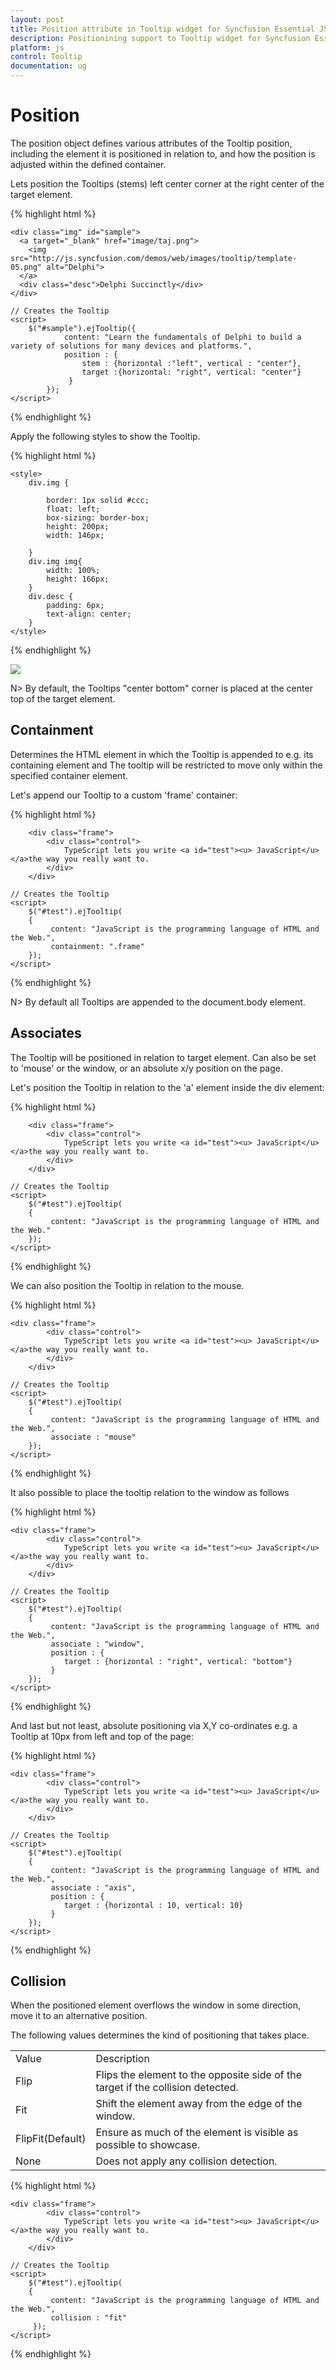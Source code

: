 ```yaml
---
layout: post
title: Position attribute in Tooltip widget for Syncfusion Essential JS
description: Positionining support to Tooltip widget for Syncfusion Essential JS
platform: js
control: Tooltip
documentation: ug
---
```


# Position

The position object defines various attributes of the Tooltip position, including the element it is positioned in relation to, and how the position is adjusted within the defined container.

Lets position the Tooltips (stems) left center corner at the right center of the target element.

{% highlight html %}
 
    <div class="img" id="sample">
	  <a target="_blank" href="image/taj.png">
		<img src="http://js.syncfusion.com/demos/web/images/tooltip/template-05.png" alt="Delphi">
	  </a>
	  <div class="desc">Delphi Succinctly</div>
	</div>
 
    // Creates the Tooltip
    <script>
        $("#sample").ejTooltip({
                content: "Learn the fundamentals of Delphi to build a variety of solutions for many devices and platforms.",
				position : {
					stem : {horizontal :"left", vertical : "center"},
					target :{horizontal: "right", vertical: "center"}
				 }
            });
    </script>
    
{% endhighlight %}

Apply the following styles to show the Tooltip.

{% highlight html %}

    <style>
        div.img {
			
		    border: 1px solid #ccc;
			float: left;
			box-sizing: border-box;
			height: 200px;
			width: 146px;
		
		}
		div.img img{
			width: 100%;
			height: 166px;
		}
		div.desc {
			padding: 6px;
			text-align: center;
		}
    </style>
    
{% endhighlight %}

![](Position_images/position.png)

N> By default, the Tooltips "center bottom" corner is placed at the center top of the target element.

## Containment 

Determines the HTML element in which the Tooltip is appended to e.g. its containing element and The tooltip will be restricted to move only within the specified container element.

Let's append our Tooltip to a custom 'frame' container:

{% highlight html %}
 
     	<div class="frame">
    	    <div class="control">
    	        TypeScript lets you write <a id="test"><u> JavaScript</u> </a>the way you really want to.
    	    </div>
    	</div>
 
    // Creates the Tooltip
    <script>
        $("#test").ejTooltip(
		{
		     content: "JavaScript is the programming language of HTML and the Web.",
             containment: ".frame"
		});
    </script>
    
{% endhighlight %}

N> By default all Tooltips are appended to the document.body element.

## Associates 

 The Tooltip will be positioned in relation to target element. Can also be set to 'mouse' or the window, or an absolute x/y position on the page.
 
 Let's position the Tooltip in relation to the 'a' element inside the div element:
 
 {% highlight html %}
 
     	<div class="frame">
    	    <div class="control">
    	        TypeScript lets you write <a id="test"><u> JavaScript</u> </a>the way you really want to.
    	    </div>
    	</div>
 
    // Creates the Tooltip
    <script>
        $("#test").ejTooltip(
		{
		     content: "JavaScript is the programming language of HTML and the Web."
		});
    </script>
    
{% endhighlight %}
 
We can also position the Tooltip in relation to the mouse.
 
 {% highlight html %}
 
    <div class="frame">
    	    <div class="control">
    	        TypeScript lets you write <a id="test"><u> JavaScript</u> </a>the way you really want to.
    	    </div>
    	</div>
 
    // Creates the Tooltip
    <script>
        $("#test").ejTooltip(
		{
		     content: "JavaScript is the programming language of HTML and the Web.",
             associate : "mouse"
		});
    </script>
    
{% endhighlight %}

It also possible to place the tooltip relation to the window as follows

{% highlight html %}
 
    <div class="frame">
    	    <div class="control">
    	        TypeScript lets you write <a id="test"><u> JavaScript</u> </a>the way you really want to.
    	    </div>
    	</div>
 
    // Creates the Tooltip
    <script>
        $("#test").ejTooltip(
		{
		     content: "JavaScript is the programming language of HTML and the Web.",
             associate : "window",
			 position : {
				target : {horizontal : "right", vertical: "bottom"}
			 }
		});
    </script>
    
{% endhighlight %}
    
And last but not least, absolute positioning via X,Y co-ordinates e.g. a Tooltip at 10px from left and top of the page:

{% highlight html %}
 
    <div class="frame">
    	    <div class="control">
    	        TypeScript lets you write <a id="test"><u> JavaScript</u> </a>the way you really want to.
    	    </div>
    	</div>
 
    // Creates the Tooltip
    <script>
        $("#test").ejTooltip(
		{
		     content: "JavaScript is the programming language of HTML and the Web.",
             associate : "axis",
			 position : {
				target : {horizontal : 10, vertical: 10}
			 }
		});
    </script>
    
{% endhighlight %}

## Collision 

When the positioned element overflows the window in some direction, move it to an alternative position. 

The following values determines the kind of positioning that takes place.

<table>
<tr>
<td>
Value<br/></td><td>
Description<br/></td></tr>
<tr>
<td>
Flip<br/></td><td>
Flips the element to the opposite side of the target if the collision detected.<br/></td></tr>
<tr>
<td>
Fit<br/></td><td>
Shift the element away from the edge of the window.<br/></td></tr>
<tr>
<td>
FlipFit(Default)<br/></td><td>
Ensure as much of the element is visible as possible to showcase.<br/></td></tr>
<tr>
<td>
None<br/></td><td>
Does not apply any collision detection.<br/></td></tr>
</table>

{% highlight html %}
 
    <div class="frame">
    	    <div class="control">
    	        TypeScript lets you write <a id="test"><u> JavaScript</u> </a>the way you really want to.
    	    </div>
    	</div>
 
    // Creates the Tooltip
    <script>
        $("#test").ejTooltip(
		{
		     content: "JavaScript is the programming language of HTML and the Web.",
             collision : "fit"
         });
    </script>
    
{% endhighlight %}